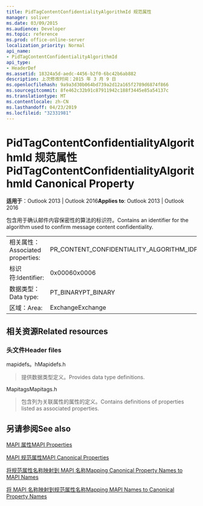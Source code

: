 ```yaml
---
title: PidTagContentConfidentialityAlgorithmId 规范属性
manager: soliver
ms.date: 03/09/2015
ms.audience: Developer
ms.topic: reference
ms.prod: office-online-server
localization_priority: Normal
api_name:
- PidTagContentConfidentialityAlgorithmId
api_type:
- HeaderDef
ms.assetid: 18324a5d-aedc-4456-b2f0-6bc42b6ab882
description: 上次修改时间：2015 年 3 月 9 日
ms.openlocfilehash: 9a9a3d30b064bd739a2d12a165f2789d6874f866
ms.sourcegitcommit: 8fe462c32b91c87911942c188f3445e85a54137c
ms.translationtype: MT
ms.contentlocale: zh-CN
ms.lasthandoff: 04/23/2019
ms.locfileid: "32331981"
---
```

# <a name="pidtagcontentconfidentialityalgorithmid-canonical-property"></a><span data-ttu-id="2ba45-103">PidTagContentConfidentialityAlgorithmId 规范属性</span><span class="sxs-lookup"><span data-stu-id="2ba45-103">PidTagContentConfidentialityAlgorithmId Canonical Property</span></span>

  
  
<span data-ttu-id="2ba45-104">**适用于**：Outlook 2013 | Outlook 2016</span><span class="sxs-lookup"><span data-stu-id="2ba45-104">**Applies to**: Outlook 2013 | Outlook 2016</span></span> 
  
<span data-ttu-id="2ba45-105">包含用于确认邮件内容保密性的算法的标识符。</span><span class="sxs-lookup"><span data-stu-id="2ba45-105">Contains an identifier for the algorithm used to confirm message content confidentiality.</span></span>
  
|||
|:-----|:-----|
|<span data-ttu-id="2ba45-106">相关属性：</span><span class="sxs-lookup"><span data-stu-id="2ba45-106">Associated properties:</span></span>  <br/> |<span data-ttu-id="2ba45-107">PR_CONTENT_CONFIDENTIALITY_ALGORITHM_ID</span><span class="sxs-lookup"><span data-stu-id="2ba45-107">PR_CONTENT_CONFIDENTIALITY_ALGORITHM_ID</span></span>  <br/> |
|<span data-ttu-id="2ba45-108">标识符:</span><span class="sxs-lookup"><span data-stu-id="2ba45-108">Identifier:</span></span>  <br/> |<span data-ttu-id="2ba45-109">0x0006</span><span class="sxs-lookup"><span data-stu-id="2ba45-109">0x0006</span></span>  <br/> |
|<span data-ttu-id="2ba45-110">数据类型：</span><span class="sxs-lookup"><span data-stu-id="2ba45-110">Data type:</span></span>  <br/> |<span data-ttu-id="2ba45-111">PT_BINARY</span><span class="sxs-lookup"><span data-stu-id="2ba45-111">PT_BINARY</span></span>  <br/> |
|<span data-ttu-id="2ba45-112">区域：</span><span class="sxs-lookup"><span data-stu-id="2ba45-112">Area:</span></span>  <br/> |<span data-ttu-id="2ba45-113">Exchange</span><span class="sxs-lookup"><span data-stu-id="2ba45-113">Exchange</span></span>  <br/> |
   
## <a name="related-resources"></a><span data-ttu-id="2ba45-114">相关资源</span><span class="sxs-lookup"><span data-stu-id="2ba45-114">Related resources</span></span>

### <a name="header-files"></a><span data-ttu-id="2ba45-115">头文件</span><span class="sxs-lookup"><span data-stu-id="2ba45-115">Header files</span></span>

<span data-ttu-id="2ba45-116">mapidefs。h</span><span class="sxs-lookup"><span data-stu-id="2ba45-116">Mapidefs.h</span></span>
  
> <span data-ttu-id="2ba45-117">提供数据类型定义。</span><span class="sxs-lookup"><span data-stu-id="2ba45-117">Provides data type definitions.</span></span>
    
<span data-ttu-id="2ba45-118">Mapitags</span><span class="sxs-lookup"><span data-stu-id="2ba45-118">Mapitags.h</span></span>
  
> <span data-ttu-id="2ba45-119">包含列为关联属性的属性的定义。</span><span class="sxs-lookup"><span data-stu-id="2ba45-119">Contains definitions of properties listed as associated properties.</span></span>
    
## <a name="see-also"></a><span data-ttu-id="2ba45-120">另请参阅</span><span class="sxs-lookup"><span data-stu-id="2ba45-120">See also</span></span>



[<span data-ttu-id="2ba45-121">MAPI 属性</span><span class="sxs-lookup"><span data-stu-id="2ba45-121">MAPI Properties</span></span>](mapi-properties.md)
  
[<span data-ttu-id="2ba45-122">MAPI 规范属性</span><span class="sxs-lookup"><span data-stu-id="2ba45-122">MAPI Canonical Properties</span></span>](mapi-canonical-properties.md)
  
[<span data-ttu-id="2ba45-123">将规范属性名称映射到 MAPI 名称</span><span class="sxs-lookup"><span data-stu-id="2ba45-123">Mapping Canonical Property Names to MAPI Names</span></span>](mapping-canonical-property-names-to-mapi-names.md)
  
[<span data-ttu-id="2ba45-124">将 MAPI 名称映射到规范属性名称</span><span class="sxs-lookup"><span data-stu-id="2ba45-124">Mapping MAPI Names to Canonical Property Names</span></span>](mapping-mapi-names-to-canonical-property-names.md)

